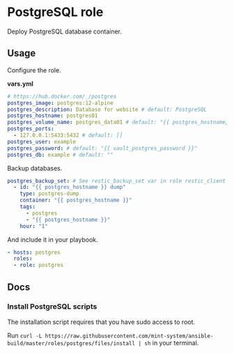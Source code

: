 # PostgreSQL role

Deploy PostgreSQL database container.

## Usage

Configure the role.

**vars.yml**

```yml
# https://hub.docker.com/_/postgres
postgres_image: postgres:12-alpine
postgres_description: Database for website # default: PostgreSQL
postgres_hostname: postgres01
postgres_volume_name: postgres_data01 # default: "{{ postgres_hostname}}"
postgres_ports:
  - 127.0.0.1:5433:5432 # default: []
postgres_user: example
postgres_password: # default: "{{ vault_postgres_password }}"
postgres_db: example # default: ""
```

Backup databases.

```yml
postgres_backup_set: # See restic_backup_set var in role restic_client
  - id: "{{ postgres_hostname }} dump"
    type: postgres-dump
    container: "{{ postgres_hostname }}"
    tags:
      - postgres
      - "{{ postgres_hostname }}"
    hour: "1"
```

And include it in your playbook.

```yml
- hosts: postgres
  roles:
  - role: postgres
```

## Docs

### Install PostgreSQL scripts

The installation script requires that you have sudo access to root.

Run `curl -L https://raw.githubusercontent.com/mint-system/ansible-build/master/roles/postgres/files/install | sh` in your terminal.
